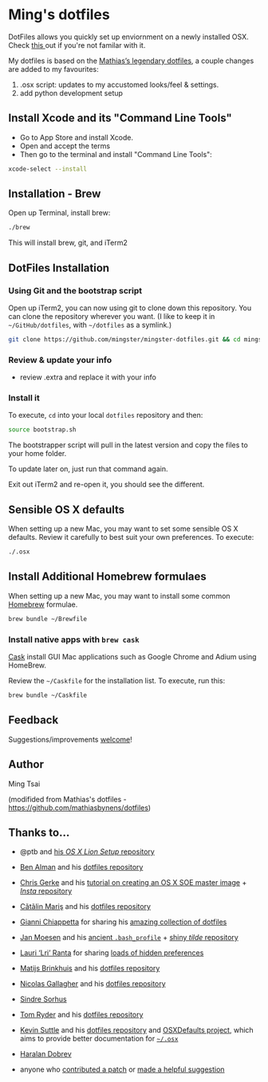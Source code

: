 # Ming's dotfiles
DotFiles allows you quickly set up enviornment on a newly installed OSX. Check <a href="http://dotfiles.github.io">this
</a> out if you're not familar with it.

My dotfiles is based on the <a href="https://github.com/mathiasbynens/dotfiles">Mathias’s legendary dotfiles</a>, a couple
changes are added to my favourites:

1. .osx script: updates to my accustomed looks/feel & settings.
2. add python development setup



## Install Xcode and its "Command Line Tools"

- Go to App Store and install Xcode.
- Open and accept the terms
- Then go to the terminal and install "Command Line Tools":

```bash
xcode-select --install
```


## Installation - Brew
Open up Terminal, install brew:
```bash
./brew
```
This will install brew, git, and iTerm2


## DotFiles Installation

### Using Git and the bootstrap script

Open up iTerm2, you can now using git to clone down this repository.
You can clone the repository wherever you want.
(I like to keep it in `~/GitHub/dotfiles`,
with `~/dotfiles` as a symlink.)

```bash
git clone https://github.com/mingster/mingster-dotfiles.git && cd mingster-dotfiles
```

### Review & update your info
  - review .extra and replace it with your info


### Install it
To execute, `cd` into your local `dotfiles` repository and then:
```bash
source bootstrap.sh
```

The bootstrapper script will pull in the latest version and copy the files to
your home folder.

To update later on, just run that command again.

Exit out iTerm2 and re-open it, you should see the different.


## Sensible OS X defaults

When setting up a new Mac, you may want to set some sensible OS X defaults.  Review it carefully to best suit your own
preferences.  To execute:

```bash
./.osx
```

## Install Additional Homebrew formulaes

When setting up a new Mac, you may want to install some common
[Homebrew](http://brew.sh/) formulae.

 ```bash
brew bundle ~/Brewfile
```

### Install native apps with `brew cask`

<a href="https://github.com/caskroom/homebrew-cask">Cask</a> install GUI Mac applications such as Google Chrome and Adium using HomeBrew.

Review the <code>~/Caskfile</code> for the installation list.  To execute, run this:

```bash
brew bundle ~/Caskfile
```

## Feedback

Suggestions/improvements
[welcome](https://github.com/mingster/mingster-dotfiles/issues)!

## Author
Ming Tsai

(modifided from Mathias's dotfiles - https://github.com/mathiasbynens/dotfiles)

## Thanks to…

* @ptb and [his _OS X Lion Setup_ repository](https://github.com/ptb/Mac-OS-X-Lion-Setup)
* [Ben Alman](http://benalman.com/) and his [dotfiles repository](https://github.com/cowboy/dotfiles)
* [Chris Gerke](http://www.randomsquared.com/) and his [tutorial on creating an OS X SOE master image](http://chris-gerke.blogspot.com/2012/04/mac-osx-soe-master-image-day-7.html) + [_Insta_ repository](https://github.com/cgerke/Insta)
* [Cãtãlin Mariş](https://github.com/alrra) and his [dotfiles repository](https://github.com/alrra/dotfiles)
* [Gianni Chiappetta](http://gf3.ca/) for sharing his [amazing collection of dotfiles](https://github.com/gf3/dotfiles)
* [Jan Moesen](http://jan.moesen.nu/) and his [ancient `.bash_profile`](https://gist.github.com/1156154) + [shiny _tilde_ repository](https://github.com/janmoesen/tilde)
* [Lauri ‘Lri’ Ranta](http://lri.me/) for sharing [loads of hidden preferences](http://osxnotes.net/defaults.html)
* [Matijs Brinkhuis](http://hotfusion.nl/) and his [dotfiles repository](https://github.com/matijs/dotfiles)
* [Nicolas Gallagher](http://nicolasgallagher.com/) and his [dotfiles repository](https://github.com/necolas/dotfiles)
* [Sindre Sorhus](http://sindresorhus.com/)
* [Tom Ryder](http://blog.sanctum.geek.nz/) and his [dotfiles repository](https://github.com/tejr/dotfiles)
* [Kevin Suttle](http://kevinsuttle.com/) and his [dotfiles repository](https://github.com/kevinSuttle/dotfiles) and [OSXDefaults project](https://github.com/kevinSuttle/OSXDefaults), which aims to provide better documentation for [`~/.osx`](http://mths.be/osx)
* [Haralan Dobrev](http://hkdobrev.com/)

* anyone who [contributed a patch](https://github.com/mingster/mingster-dotfiles/contributors) or [made a helpful suggestion](https://github.com/mingster/mingster-dotfiles/issues)
